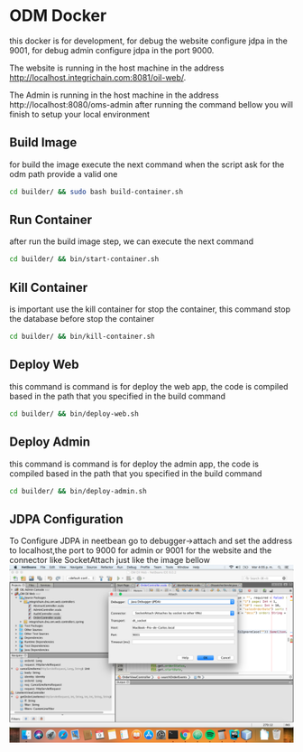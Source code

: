 # ODM Docker
this docker is for development, for debug the website configure jdpa in the 9001, for debug admin configure jdpa in the port 9000.

The website is running in the host machine in the address http://localhost.integrichain.com:8081/oil-web/.

The Admin is running in the host machine in the address http://localhost:8080/oms-admin after running the command bellow you will finish to setup your local environment

## Build Image
for build the image execute the next command when the script ask for the odm path provide a valid one
```bash
cd builder/ && sudo bash build-container.sh
```

## Run Container
after run the build image step, we can execute the next command
```bash
cd builder/ && bin/start-container.sh
```

## Kill Container
is important use the kill container for stop the container, this command stop the database before stop the container
```bash
cd builder/ && bin/kill-container.sh
```

## Deploy Web
this command is command is for deploy the web app, the code is compiled based in the path that you specified in the build command
```bash
cd builder/ && bin/deploy-web.sh
```


## Deploy Admin
this command is command is for deploy the admin app, the code is compiled based in the path that you specified in the build command
```bash
cd builder/ && bin/deploy-admin.sh
```

## JDPA Configuration
To Configure JDPA in neetbean go to debugger->attach and set the address to localhost,the port to 9000 for admin or 9001 for the website and the connector like SocketAttach just like the image bellow
![JDPA](/images/jdpa.png)
